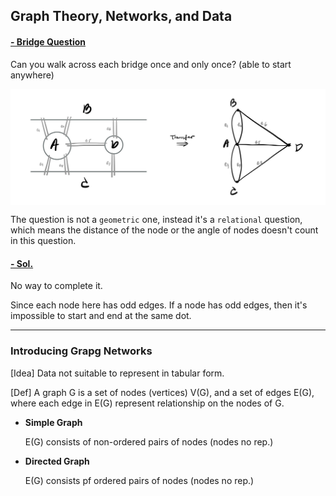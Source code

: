 ## **Graph Theory, Networks, and Data**

#### **<ins>- Bridge Question</ins>**  

Can you walk across each bridge once and only once? (able to start anywhere)
<p align="center" width="100%">
    <img align="center" src="Img/bridge_q.jpg" width="750" />
</p>

The question is not a `geometric` one, instead it's a `relational` question, which means the distance of the node or the angle of nodes doesn't count in this question.

#### **<ins>- Sol.</ins>**  

No way to complete it. 

Since each node here has odd edges. If a node has odd edges, then it's impossible to start and end at the same dot.

---

### **Introducing Grapg Networks** 

[Idea] Data not suitable to represent in tabular form.

[Def] A graph G is a set of nodes (vertices) V(G), and a set of edges E(G), where each edge in E(G) represent relationship on the nodes of G.
- **Simple Graph**

    E(G) consists of non-ordered pairs of nodes (nodes no rep.)
- **Directed Graph**

    E(G) consists pf ordered pairs of nodes (nodes no rep.)
